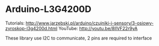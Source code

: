 Arduino-L3G4200D
================

Tutorials: http://www.jarzebski.pl/arduino/czujniki-i-sensory/3-osiowy-zyroskop-l3g4200d.html
YouTube: http://youtu.be/8llVF22r9yA

These library use I2C to communicate, 2 pins are required to interface

